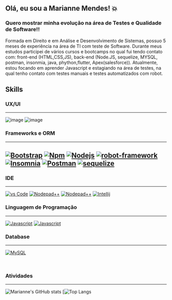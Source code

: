 ## Olá, eu sou a Marianne Mendes! 💥 

### Quero mostrar minha evolução na área de Testes e Qualidade de Software!!

Formada em Direito e em Análise e Desenvolvimento de Sistemas, possuo 5 meses de experiência na área de TI com teste de Software.  Durante meus estudos participei de vários cursos e bootcamps no qual fui tendo contato com: front-end (HTML,CSS,JS), back-end (Node.JS, sequelize, MYSQL, postman, insonmia, java, phython,flutter, Apex(salesforce)).
Atualmente, estou focando em aprender Javascript e estagiando na área de testes, na qual tenho contato com  testes manuais e testes automatizados com robot.
<br>

## **Skills**
### UX/UI
---
![image](https://img.shields.io/badge/Canva-%2300C4CC.svg?&style=for-the-badge&logo=Canva&logoColor=white}) ![image](https://img.shields.io/badge/Figma-F24E1E?style=for-the-badge&logo=figma&logoColor=white})
<br>
### Frameworks e ORM
---
 [![Bootstrap](https://img.shields.io/badge/Bootstrap-563D7C?style=for-the-badge&logo=bootstrap&logoColor=white)]() [![Npm](https://img.shields.io/badge/npm-CB3837?style=for-the-badge&logo=npm&logoColor=white)]()  [![Nodejs](https://img.shields.io/badge/Node%20js-339933?style=for-the-badge&logo=nodedotjs&logoColor=white)]() [![robot-framework](https://img.shields.io/badge/Robot%20Framework-000000?style=for-the-badge&logo=robot-framework&logoColor=white)]()  [![Insomnia](https://img.shields.io/badge/Insomnia-5849be?style=for-the-badge&logo=Insomnia&logoColor=white)]() [![Postman](https://img.shields.io/badge/Postman-FF6C37?style=for-the-badge&logo=Postman&logoColor=white)]()  [![sequelize]( https://img.shields.io/badge/Sequelize-52B0E7?style=for-the-badge&logo=Sequelize&logoColor=white)]()
---
### IDE
---
[![vs Code](https://img.shields.io/badge/Visual_Studio_Code-0078D4?style=for-the-badge&logo=visual%20studio%20code&logoColor=white)]()  [![Nodepad++](https://img.shields.io/badge/Notepad++-90E59A.svg?style=for-the-badge&logo=notepad%2B%2B&logoColor=black)]()  [![Nodepad++](https://img.shields.io/badge/Eclipse-2C2255?style=for-the-badge&logo=eclipse&logoColor=white)]()  [![Intellij](https://img.shields.io/badge/IntelliJ_IDEA-000000.svg?style=for-the-badge&logo=intellij-idea&logoColor=white)]() 
<br>

### Linguagem de Programação
---

[![Javascript](https://img.shields.io/badge/JavaScript-323330?style=for-the-badge&logo=javascript&logoColor=F7DF1E)]() [![Javascript](https://img.shields.io/badge/json-5E5C5C?style=for-the-badge&logo=json&logoColor=white)]()
<br>
### Database
---
[![MySQL](https://img.shields.io/badge/MySQL-005C84?style=for-the-badge&logo=mysql&logoColor=white)]()

<br>

### Atividades
---
![Marianne's GitHub stats](https://github-readme-stats.vercel.app/api?username=marimendes145&show_icons=true&theme=radical)
[![Top Langs](https://github-readme-stats.vercel.app/api/top-langs/?username=marimendes145&layout=compact)

